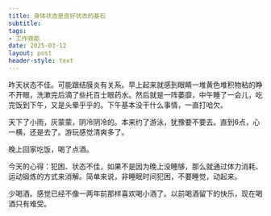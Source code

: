 ```yaml
---
title: 身体状态是良好状态的基石
subtitle: 
tags: 
- 工作效能
date: 2025-03-12
layout: post
header-style: text
---
```


昨天状态不佳。可能跟结膜炎有关系。早上起来就感到眼睛一堆黄色堆积物粘的睁不开眼，洗漱完后滴了些托百士眼药水。然后就是一阵萎靡，中午睡了一会儿，吃完饭到下午，又是头晕乎乎的。下午基本没干什么事情，一直打哈欠。

天下了小雨，灰蒙蒙，阴冷阴冷的。本来约了游泳，犹豫要不要去。直到6点，心一横，还是去了。游玩感觉清爽多了。

晚上回家吃饭，喝了点酒。

今天的心得：犯困、状态不佳，如果不是因为晚上没睡够，那么就通过体力消耗、运动锻炼的方式来消解。简单来说，非睡眠时间犯困，不要睡觉，动起来。

少喝酒。感觉已经不像一两年前那样喜欢喝小酒了。以前喝酒留下的快乐，现在喝酒只有难受。